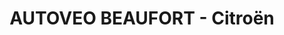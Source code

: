 ---
title: "AUTOVEO BEAUFORT - Citroën"
url: /beaufort-en-anjou/autoveo-beaufort-citroen/
shop: réparation de voitures
---